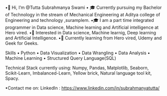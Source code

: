 •👋 Hi, I’m @Tutta Subrahmanya Swami
• 🎓 Currently pursuing my Bachelor of Technology in the stream of Mechanical Engineering at Aditya college of Engineering and technology ,suramplem.
•🎓 I am a part time integrated programmer in Data science, Machine learning and Artificial intelligence at Hero vired.
•👀 Interested in Data science, Machine learnig, Deep learning and Artificial Intelligence.
•🌱 Currently learning from Hero vired, Udemy and Geek for Geeks.

Skills
• Python
• Data Visualization
• Data Wrangling
• Data Analysis
• Machine Learning
• Structured Query Language(SQL)

Technical Stack currently using:
Numpy, Pandas, Matplotlib, Seaborn, Scikit-Learn, Imbalanced-Learn, Yellow brick, Natural language tool kit, Spacy.

•Contact me on:
LinkedIn : https://www.linkedin.com/in/subrahmanyatutta/


